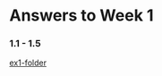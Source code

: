 # Answers to Week 1

### 1.1 - 1.5

[ex1-folder](https://github.com/Rsl1122/Fullstack-webdev-course/tree/master/week1/ex1)
